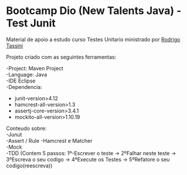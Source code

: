 # Bootcamp Dio (New Talents Java) - Test Junit
Material de apoio a estudo curso Testes Unitario ministrado por [Rodrigo Tassini](https://github.com/rtassini/TestesComJava)  
  
Projeto criado com as seguintes ferramentas: 
   
-Project: Maven Project  
-Language: Java  
-IDE Eclipse  
-Dependencia:  
 * junit-version>4.12  
 * hamcrest-all-version>1.3  
 * assertj-core-version>3.4.1  
 * mockito-all-version>1.10.19  
  
Conteudo sobre:  
-Junut  
-Assert / Rule
-Hamcrest e Matcher  
-Mock  
-TDD (Contem 5 passos: 1º-Escrever o teste -> 2ºFalhar neste teste -> 3ºEscreva o seu codigo -> 4ºExecute os Testes -> 5ºRefatore o seu codigo(reescreva)) 
  
